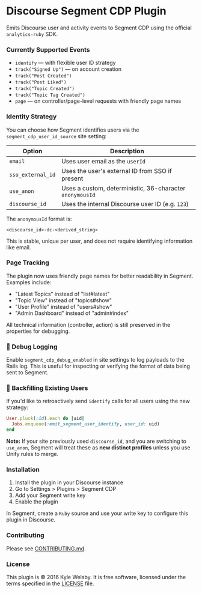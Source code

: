 # Discourse Segment CDP Plugin

Emits Discourse user and activity events to Segment CDP using the official `analytics-ruby` SDK.

### Currently Supported Events

- `identify` — with flexible user ID strategy
- `track("Signed Up")` — on account creation
- `track("Post Created")`
- `track("Post Liked")`
- `track("Topic Created")`
- `track("Topic Tag Created")`
- `page` — on controller/page-level requests with friendly page names

### Identity Strategy

You can choose how Segment identifies users via the `segment_cdp_user_id_source` site setting:

| Option             | Description                                                         |
|--------------------|---------------------------------------------------------------------|
| `email`            | Uses user email as the `userId`                                     |
| `sso_external_id`  | Uses the user's external ID from SSO if present                     |
| `use_anon`         | Uses a custom, deterministic, 36-character `anonymousId`            |
| `discourse_id`     | Uses the internal Discourse user ID (e.g. `123`)                    |

The `anonymousId` format is:
```
<discourse_id>-dc-<derived_string>
```

This is stable, unique per user, and does not require identifying information like email.

### Page Tracking

The plugin now uses friendly page names for better readability in Segment. Examples include:
- "Latest Topics" instead of "list#latest"
- "Topic View" instead of "topics#show"
- "User Profile" instead of "users#show"
- "Admin Dashboard" instead of "admin#index"

All technical information (controller, action) is still preserved in the properties for debugging.

### 🧪 Debug Logging

Enable `segment_cdp_debug_enabled` in site settings to log payloads to the Rails log. This is useful for inspecting or verifying the format of data being sent to Segment.

### 🔁 Backfilling Existing Users

If you'd like to retroactively send `identify` calls for all users using the new strategy:

```ruby
User.pluck(:id).each do |uid|
  Jobs.enqueue(:emit_segment_user_identify, user_id: uid)
end
```

**Note:**
If your site previously used `discourse_id`, and you are switching to `use_anon`, Segment will treat these as **new distinct profiles** unless you use Unify rules to merge.

### Installation

1. Install the plugin in your Discourse instance
2. Go to Settings > Plugins > Segment CDP
3. Add your Segment write key
4. Enable the plugin

In Segment, create a `Ruby` source and use your write key to configure this plugin in Discourse.

### Contributing

Please see [CONTRIBUTING.md](/CONTRIBUTING.md).

### License

This plugin is © 2016 Kyle Welsby. It is free software, licensed under the terms specified in the [LICENSE](/LICENSE) file.
